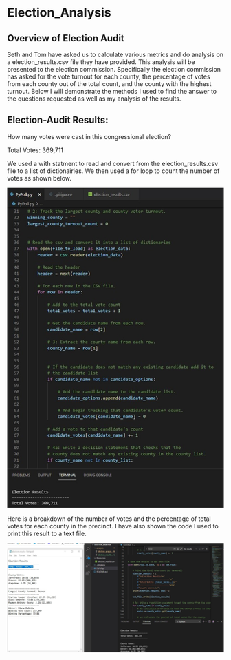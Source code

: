 # Election_Analysis
## Overview of Election Audit
Seth and Tom have asked us to calculate various metrics and do analysis on a election_results.csv file they have provided. This analysis will be presented to the election commission. Specifically the election commission has asked for the vote turnout for each county, the percentage of votes from each county out of the total count, and the county with the highest turnout. Below I will demonstrate the methods I used to find the answer to the questions requested as well as my analysis of the results.
## Election-Audit Results:
How many votes were cast in this congressional election?

Total Votes: 369,711

We used a with statment to read and convert from the election_results.csv file to a list of dictionairies. We then used a for loop to count the number of votes as shown below.

![alt text](https://github.com/Jcenno/Election_Analysis/blob/5e395f5054f00a4cbe7f64504e03789b22f44407/Resources/Election%20Results.jpg)

Here is a breakdown of the number of votes and the percentage of total votes for each county in the precinct. I have also shown the code I used to print this result to a text file.

![alt text](https://github.com/Jcenno/Election_Analysis/blob/3295dbcabba89f1ed4747330d7e5f669c97aecb5/Resources/County%20Votes.jpg)
